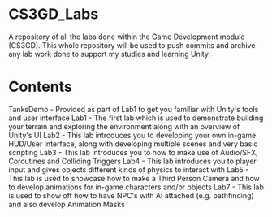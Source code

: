 # CS3GD_Labs
 A repository of all the labs done within the Game Development module (CS3GD). This whole repository will be used to push commits and archive any lab work done to support my studies and learning Unity.

# Contents
 TanksDemo - Provided as part of Lab1 to get you familiar with Unity's tools and user interface
 Lab1 - The first lab which is used to demonstrate building your terrain and exploring the environment along with an overview of Unity's UI
 Lab2 - This lab introduces you to developing your own in-game HUD/User Interface, along with developing multiple scenes and very basic scripting
 Lab3 - This lab introduces you to how to make use of Audio/SFX, Coroutines and Colliding Triggers
 Lab4 - This lab introduces you to player input and gives objects different kinds of physics to interact with
 Lab5 - This lab is used to showcase how to make a Third Person Camera and how to develop animations for in-game characters and/or objects
 Lab7 - This lab is used to show off how to have NPC's with AI attached (e.g. pathfinding) and also develop Animation Masks
 
